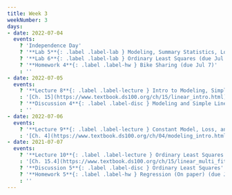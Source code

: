 ```yaml
---
title: Week 3
weekNumber: 3
days:
- date: 2022-07-04
  events:
    ? 'Independence Day'
    ? '**Lab 5**{: .label .label-lab } Modeling, Summary Statistics, Loss Functions (due Jul 9)'
    ? '**Lab 6**{: .label .label-lab } Ordinary Least Squares (due Jul 9)'
    ? '**Homework 4**{: .label .label-hw } Bike Sharing (due Jul 7)'
    : '' 
- date: 2022-07-05
  events:
    ? '**Lecture 8**{: .label .label-lecture } Intro to Modeling, Simple Linear Regression'
    : '[Ch. 15](https://www.textbook.ds100.org/ch/15/linear_intro.html)'
    ? '**Discussion 4**{: .label .label-disc } Modeling and Simple Linear Regression'
    : ''
- date: 2022-07-06
  events:
    ? '**Lecture 9**{: .label .label-lecture } Constant Model, Loss, and Transformations'
    : '[Ch. 4](https://www.textbook.ds100.org/ch/04/modeling_intro.html)'
- date: 2021-07-07
  events:
    ? '**Lecture 10**{: .label .label-lecture } Ordinary Least Squares (Multiple Linear Regression)'
    : '[Ch. 15.4](https://www.textbook.ds100.org/ch/15/linear_multi_fit.html), [19.1](https://www.textbook.ds100.org/ch/19/mult_model.html)'
    ? '**Discussion 5**{: .label .label-disc } Ordinary Least Squares'
    ? '**Homework 5**{: .label .label-hw } Regression (On paper) (due Jul 11)'
    : ''
---
```

